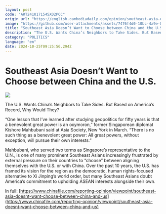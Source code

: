 ```yaml
---
layout: post
code: "ART2410171545XD2PCC"
origin_url: "https://english.cambodiadaily.com/opinion/southeast-asia-doesnt-want-to-choose-between-china-and-the-u-s-189317/"
image: "https://github.com/user-attachments/assets/7476f4d0-10bc-4a9e-859c-0b57b43b62ec"
title: "Southeast Asia Doesn’t Want to Choose between China and the U.S."
description: "The U.S. Wants China’s Neighbors to Take Sides. But Based on America’s Record, Why Would They?"
category: "POLITICS"
language: "en"
date: 2024-10-25T09:25:56.294Z
---
```


# Southeast Asia Doesn’t Want to Choose between China and the U.S.

 ![](https://github.com/user-attachments/assets/56303e6e-4753-4553-86a8-b4fda8f5a8de)

The U.S. Wants China’s Neighbors to Take Sides. But Based on America’s Record, Why Would They?

“One lesson that I’ve learned after studying geopolitics for fifty years is that a benevolent great power is an oxymoron,” former Singaporean diplomat Kishore Mahbubani said at Asia Society, New York in March. “There is no such thing as a benevolent great power: All great powers, without exception, will pursue their own interests.”

Mahbubani, who served two terms as Singapore’s representative to the U.N., is one of many prominent Southeast Asians increasingly frustrated by external pressure on their countries to “choose” between aligning themselves with the U.S. or with China. Over the past 10 years, the U.S. has framed its vision for the region as the democratic, human rights-focused alternative to Xi Jinping’s world order, but many Southeast Asians doubt America’s commitment to upholding ASEAN interests alongside their own.

In full: [https://www.chinafile.com/reporting-opinion/viewpoint/southeast-asia-doesnt-want-choose-between-china-and-us](https://www.chinafile.com/reporting-opinion/viewpoint/southeast-asia-doesnt-want-choose-between-china-and-us)